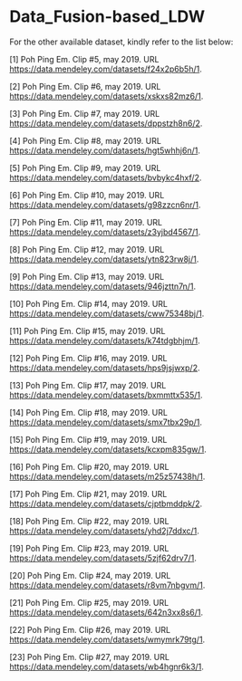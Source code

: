 # Data_Fusion-based_LDW

For the other available dataset, kindly refer to the list below: 

[1] Poh Ping Em. Clip #5, may 2019. URL https://data.mendeley.com/datasets/f24x2p6b5h/1.

[2] Poh Ping Em. Clip #6, may 2019. URL https://data.mendeley.com/datasets/xskxs82mz6/1.

[3] Poh Ping Em. Clip #7, may 2019. URL https://data.mendeley.com/datasets/dppstzh8n6/2.

[4] Poh Ping Em. Clip #8, may 2019. URL https://data.mendeley.com/datasets/hgt5whhj6n/1.

[5] Poh Ping Em. Clip #9, may 2019. URL https://data.mendeley.com/datasets/bvbykc4hxf/2.

[6] Poh Ping Em. Clip #10, may 2019. URL https://data.mendeley.com/datasets/g98zzcn6nr/1.

[7] Poh Ping Em. Clip #11, may 2019. URL https://data.mendeley.com/datasets/z3yjbd4567/1.

[8] Poh Ping Em. Clip #12, may 2019. URL https://data.mendeley.com/datasets/ytn823rw8j/1.

[9] Poh Ping Em. Clip #13, may 2019. URL https://data.mendeley.com/datasets/946jzttn7n/1.

[10] Poh Ping Em. Clip #14, may 2019. URL https://data.mendeley.com/datasets/cww75348bj/1.

[11] Poh Ping Em. Clip #15, may 2019. URL https://data.mendeley.com/datasets/k74tdgbhjm/1.

[12] Poh Ping Em. Clip #16, may 2019. URL https://data.mendeley.com/datasets/hps9jsjwxp/2.

[13] Poh Ping Em. Clip #17, may 2019. URL https://data.mendeley.com/datasets/bxmmttx535/1.

[14] Poh Ping Em. Clip #18, may 2019. URL https://data.mendeley.com/datasets/smx7tbx29p/1.

[15] Poh Ping Em. Clip #19, may 2019. URL https://data.mendeley.com/datasets/kcxpm835gw/1.

[16] Poh Ping Em. Clip #20, may 2019. URL https://data.mendeley.com/datasets/m25z57438h/1.

[17] Poh Ping Em. Clip #21, may 2019. URL https://data.mendeley.com/datasets/cjptbmddpk/2.

[18] Poh Ping Em. Clip #22, may 2019. URL https://data.mendeley.com/datasets/yhd2j7ddxc/1.

[19] Poh Ping Em. Clip #23, may 2019. URL https://data.mendeley.com/datasets/5zjf62drv7/1.

[20] Poh Ping Em. Clip #24, may 2019. URL https://data.mendeley.com/datasets/r8vm7nbgvm/1.

[21] Poh Ping Em. Clip #25, may 2019. URL https://data.mendeley.com/datasets/642n3xx8s6/1.

[22] Poh Ping Em. Clip #26, may 2019. URL https://data.mendeley.com/datasets/wmymrk79tg/1.

[23] Poh Ping Em. Clip #27, may 2019. URL https://data.mendeley.com/datasets/wb4hgnr6k3/1.
